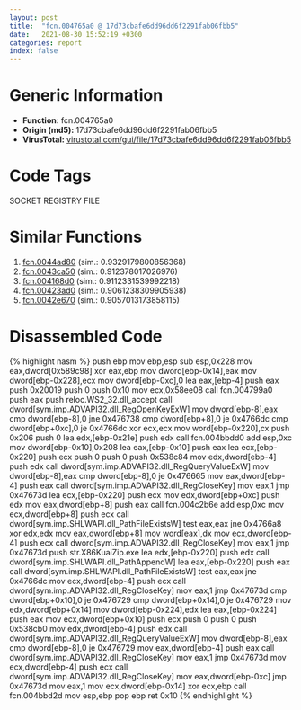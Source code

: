 ```yaml
---
layout: post
title:  "fcn.004765a0 @ 17d73cbafe6dd96dd6f2291fab06fbb5"
date:   2021-08-30 15:52:19 +0300
categories: report
index: false
---
```


# Generic Information
- **Function:** fcn.004765a0
- **Origin (md5):** 17d73cbafe6dd96dd6f2291fab06fbb5
- **VirusTotal:** [virustotal.com/gui/file/17d73cbafe6dd96dd6f2291fab06fbb5][virustotal_ref]

# Code Tags
<span class="tag" id="SOCKET">SOCKET</span>
<span class="tag" id="REGISTRY">REGISTRY</span>
<span class="tag" id="FILE">FILE</span>


# Similar Functions

1. [fcn.0044ad80][similar_1_ref] (sim.: 0.9329179800856368)
2. [fcn.0043ca50][similar_2_ref] (sim.: 0.912378017026976)
3. [fcn.004168d0][similar_3_ref] (sim.: 0.9112331539992218)
4. [fcn.00423ad0][similar_4_ref] (sim.: 0.9061238309905938)
5. [fcn.0042e670][similar_5_ref] (sim.: 0.9057013173858115)


# Disassembled Code

{% highlight nasm %}
push ebp
mov ebp,esp
sub esp,0x228
mov eax,dword[0x589c98]
xor eax,ebp
mov dword[ebp-0x14],eax
mov dword[ebp-0x228],ecx
mov dword[ebp-0xc],0
lea eax,[ebp-4]
push eax
push 0x20019
push 0
push 0x10
mov ecx,0x58ee08
call fcn.004799a0
push eax
push reloc.WS2_32.dll_accept
call dword[sym.imp.ADVAPI32.dll_RegOpenKeyExW]
mov dword[ebp-8],eax
cmp dword[ebp-8],0
jne 0x476738
cmp dword[ebp+8],0
je 0x4766dc
cmp dword[ebp+0xc],0
je 0x4766dc
xor ecx,ecx
mov word[ebp-0x220],cx
push 0x206
push 0
lea edx,[ebp-0x21e]
push edx
call fcn.004bbdd0
add esp,0xc
mov dword[ebp-0x10],0x208
lea eax,[ebp-0x10]
push eax
lea ecx,[ebp-0x220]
push ecx
push 0
push 0
push 0x538c84
mov edx,dword[ebp-4]
push edx
call dword[sym.imp.ADVAPI32.dll_RegQueryValueExW]
mov dword[ebp-8],eax
cmp dword[ebp-8],0
je 0x476665
mov eax,dword[ebp-4]
push eax
call dword[sym.imp.ADVAPI32.dll_RegCloseKey]
mov eax,1
jmp 0x47673d
lea ecx,[ebp-0x220]
push ecx
mov edx,dword[ebp+0xc]
push edx
mov eax,dword[ebp+8]
push eax
call fcn.004c2b6e
add esp,0xc
mov ecx,dword[ebp+8]
push ecx
call dword[sym.imp.SHLWAPI.dll_PathFileExistsW]
test eax,eax
jne 0x4766a8
xor edx,edx
mov eax,dword[ebp+8]
mov word[eax],dx
mov ecx,dword[ebp-4]
push ecx
call dword[sym.imp.ADVAPI32.dll_RegCloseKey]
mov eax,1
jmp 0x47673d
push str.X86KuaiZip.exe
lea edx,[ebp-0x220]
push edx
call dword[sym.imp.SHLWAPI.dll_PathAppendW]
lea eax,[ebp-0x220]
push eax
call dword[sym.imp.SHLWAPI.dll_PathFileExistsW]
test eax,eax
jne 0x4766dc
mov ecx,dword[ebp-4]
push ecx
call dword[sym.imp.ADVAPI32.dll_RegCloseKey]
mov eax,1
jmp 0x47673d
cmp dword[ebp+0x10],0
je 0x476729
cmp dword[ebp+0x14],0
je 0x476729
mov edx,dword[ebp+0x14]
mov dword[ebp-0x224],edx
lea eax,[ebp-0x224]
push eax
mov ecx,dword[ebp+0x10]
push ecx
push 0
push 0
push 0x538cb0
mov edx,dword[ebp-4]
push edx
call dword[sym.imp.ADVAPI32.dll_RegQueryValueExW]
mov dword[ebp-8],eax
cmp dword[ebp-8],0
je 0x476729
mov eax,dword[ebp-4]
push eax
call dword[sym.imp.ADVAPI32.dll_RegCloseKey]
mov eax,1
jmp 0x47673d
mov ecx,dword[ebp-4]
push ecx
call dword[sym.imp.ADVAPI32.dll_RegCloseKey]
mov eax,dword[ebp-0xc]
jmp 0x47673d
mov eax,1
mov ecx,dword[ebp-0x14]
xor ecx,ebp
call fcn.004bbd2d
mov esp,ebp
pop ebp
ret 0x10
{% endhighlight %}


[similar_1_ref]: /report/fcn.0044ad80@279a61b1e76da49531f1f16fd1102a2d
[similar_2_ref]: /report/fcn.0043ca50@17d73cbafe6dd96dd6f2291fab06fbb5
[similar_3_ref]: /report/fcn.004168d0@279a61b1e76da49531f1f16fd1102a2d
[similar_4_ref]: /report/fcn.00423ad0@4fe38de7c6c86a1bad209560fa052231
[similar_5_ref]: /report/fcn.0042e670@279a61b1e76da49531f1f16fd1102a2d
[virustotal_ref]: https://www.virustotal.com/gui/file/17d73cbafe6dd96dd6f2291fab06fbb5